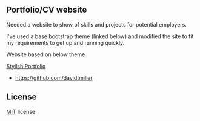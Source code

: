 ## Portfolio/CV website

Needed a website to show of skills and projects for potential employers.

I've used a base bootstrap theme (linked below) and modified the site to fit my requirements to get up and running quickly.




Website based on below theme

[Stylish Portfolio](http://startbootstrap.com/template-overviews/stylish-portfolio/)

* https://github.com/davidtmiller

## License

[MIT](https://github.com/BlackrockDigital/startbootstrap-stylish-portfolio/blob/gh-pages/LICENSE) license.
